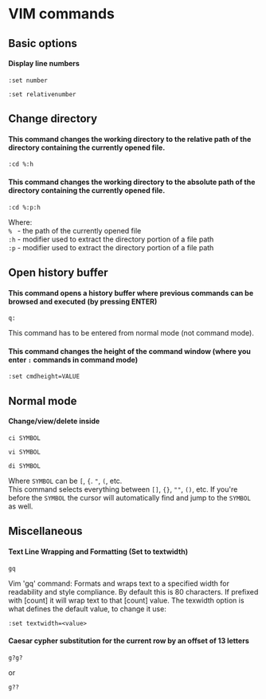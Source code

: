 # VIM commands
## Basic options
#### Display line numbers
```
:set number
```
```
:set relativenumber
```
## Change directory
#### This command changes the working directory to the relative path of the directory containing the currently opened file.
```nvim
:cd %:h
```
#### This command changes the working directory to the absolute path of the directory containing the currently opened file.
```nvim
:cd %:p:h
```
Where:   
`% ` - the path of the currently opened file  
`:h` - modifier used to extract the directory portion of a file path  
`:p` - modifier used to extract the directory portion of a file path  
## Open history buffer
#### This command opens a history buffer where previous commands can be browsed and executed (by pressing ENTER)
```nvim
q:
```
This command has to be entered from normal mode (not command mode).
#### This command changes the height of the command window (where you enter `:` commands in command mode)
```nvim
:set cmdheight=VALUE
```

## Normal mode
#### Change/view/delete inside
```
ci SYMBOL
```
```
vi SYMBOL
```
```
di SYMBOL
```
Where `SYMBOL` can be `[`, `{`. `"`, `(`, etc.  
This command selects everything between `[]`, `{}`, `""`, `()`, etc.
If you're before the `SYMBOL` the cursor will automatically find and jump to the `SYMBOL` as well.

## Miscellaneous
#### Text Line Wrapping and Formatting (Set to textwidth)
```
gq
```
Vim 'gq' command: Formats and wraps text to a specified width for readability and style compliance.
By default this is 80 characters. If prefixed with [count] it will wrap text to that [count] value.
The texwidth option is what defines the default value, to change it use:
```
:set textwidth=<value>
```

#### Caesar cypher substitution for the current row by an offset of 13 letters
```
g?g?
```
or
```
g??
```
